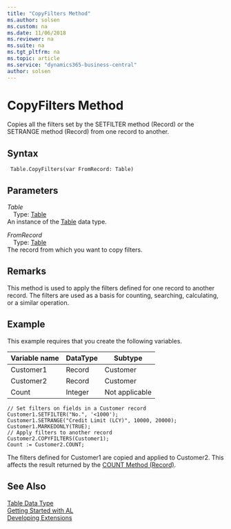 ```yaml
---
title: "CopyFilters Method"
ms.author: solsen
ms.custom: na
ms.date: 11/06/2018
ms.reviewer: na
ms.suite: na
ms.tgt_pltfrm: na
ms.topic: article
ms.service: "dynamics365-business-central"
author: solsen
---
```

[//]: # (START>DO_NOT_EDIT)
[//]: # (IMPORTANT:Do not edit any of the content between here and the END>DO_NOT_EDIT.)
[//]: # (Any modifications should be made in the .xml files in the ModernDev repo.)
# CopyFilters Method
Copies all the filters set by the SETFILTER method (Record) or the SETRANGE method (Record) from one record to another.

## Syntax
```
 Table.CopyFilters(var FromRecord: Table)
```
## Parameters
*Table*  
&emsp;Type: [Table](table-data-type.md)  
An instance of the [Table](table-data-type.md) data type.  

*FromRecord*  
&emsp;Type: [Table](table-data-type.md)  
The record from which you want to copy filters.
          



[//]: # (IMPORTANT: END>DO_NOT_EDIT)

## Remarks  
 This method is used to apply the filters defined for one record to another record. The filters are used as a basis for counting, searching, calculating, or a similar operation.  
  
## Example  
 This example requires that you create the following variables.  
  
|Variable name|DataType|Subtype|  
|-------------------|--------------|-------------|  
|Customer1|Record|Customer|  
|Customer2|Record|Customer|  
|Count|Integer|Not applicable|  
  
```  
// Set filters on fields in a Customer record  
Customer1.SETFILTER("No.", '<1000');  
Customer1.SETRANGE("Credit Limit (LCY)", 10000, 20000);  
Customer1.MARKEDONLY(TRUE);   
// Apply filters to another record  
Customer2.COPYFILTERS(Customer1);  
Count := Customer2.COUNT;  
```  
  
 The filters defined for Customer1 are copied and applied to Customer2. This affects the result returned by the [COUNT Method \(Record\)](../../methods/devenv-count-method-record.md).  
  

## See Also
[Table Data Type](table-data-type.md)  
[Getting Started with AL](../../devenv-get-started.md)  
[Developing Extensions](../../devenv-dev-overview.md)